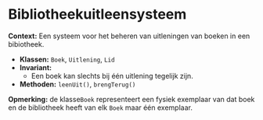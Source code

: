 # Bibliotheekuitleensysteem

**Context:** Een systeem voor het beheren van uitleningen van boeken in een bibiotheek.
- **Klassen:** `Boek`, `Uitlening`, `Lid`
- **Invariant:**
    - Een boek kan slechts bij één uitlening tegelijk zijn.
- **Methoden:** `leenUit()`, `brengTerug()`

**Opmerking:** de klasse`Boek` representeert een fysiek exemplaar van dat boek en de bibliotheek heeft van elk `Boek` maar één exemplaar.
